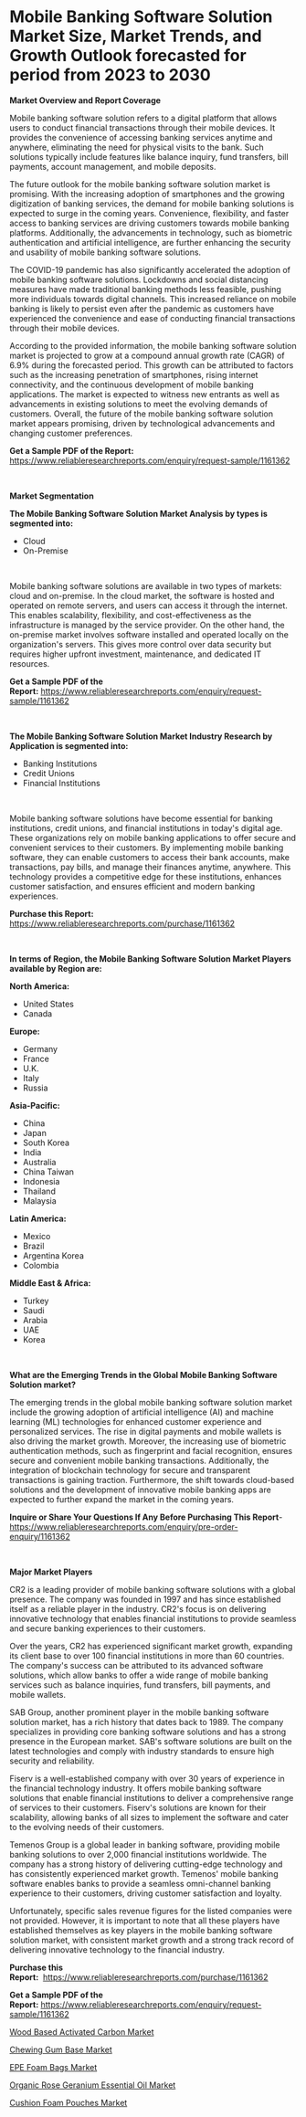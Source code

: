 <p><h1>Mobile Banking Software Solution Market Size, Market Trends, and Growth Outlook forecasted for period from 2023 to 2030</h1></p><p><strong>Market Overview and Report Coverage</strong></p>
<p><p>Mobile banking software solution refers to a digital platform that allows users to conduct financial transactions through their mobile devices. It provides the convenience of accessing banking services anytime and anywhere, eliminating the need for physical visits to the bank. Such solutions typically include features like balance inquiry, fund transfers, bill payments, account management, and mobile deposits.</p><p>The future outlook for the mobile banking software solution market is promising. With the increasing adoption of smartphones and the growing digitization of banking services, the demand for mobile banking solutions is expected to surge in the coming years. Convenience, flexibility, and faster access to banking services are driving customers towards mobile banking platforms. Additionally, the advancements in technology, such as biometric authentication and artificial intelligence, are further enhancing the security and usability of mobile banking software solutions.</p><p>The COVID-19 pandemic has also significantly accelerated the adoption of mobile banking software solutions. Lockdowns and social distancing measures have made traditional banking methods less feasible, pushing more individuals towards digital channels. This increased reliance on mobile banking is likely to persist even after the pandemic as customers have experienced the convenience and ease of conducting financial transactions through their mobile devices.</p><p>According to the provided information, the mobile banking software solution market is projected to grow at a compound annual growth rate (CAGR) of 6.9% during the forecasted period. This growth can be attributed to factors such as the increasing penetration of smartphones, rising internet connectivity, and the continuous development of mobile banking applications. The market is expected to witness new entrants as well as advancements in existing solutions to meet the evolving demands of customers. Overall, the future of the mobile banking software solution market appears promising, driven by technological advancements and changing customer preferences.</p></p>
<p><strong>Get a Sample PDF of the Report:</strong> <a href="https://www.reliableresearchreports.com/enquiry/request-sample/1161362">https://www.reliableresearchreports.com/enquiry/request-sample/1161362</a></p>
<p>&nbsp;</p>
<p><strong>Market Segmentation</strong></p>
<p><strong>The Mobile Banking Software Solution Market Analysis by types is segmented into:</strong></p>
<p><ul><li>Cloud</li><li>On-Premise</li></ul></p>
<p>&nbsp;</p>
<p><p>Mobile banking software solutions are available in two types of markets: cloud and on-premise. In the cloud market, the software is hosted and operated on remote servers, and users can access it through the internet. This enables scalability, flexibility, and cost-effectiveness as the infrastructure is managed by the service provider. On the other hand, the on-premise market involves software installed and operated locally on the organization's servers. This gives more control over data security but requires higher upfront investment, maintenance, and dedicated IT resources.</p></p>
<p><strong>Get a Sample PDF of the Report:</strong>&nbsp;<a href="https://www.reliableresearchreports.com/enquiry/request-sample/1161362">https://www.reliableresearchreports.com/enquiry/request-sample/1161362</a></p>
<p>&nbsp;</p>
<p><strong>The Mobile Banking Software Solution Market Industry Research by Application is segmented into:</strong></p>
<p><ul><li>Banking Institutions</li><li>Credit Unions</li><li>Financial Institutions</li></ul></p>
<p>&nbsp;</p>
<p><p>Mobile banking software solutions have become essential for banking institutions, credit unions, and financial institutions in today's digital age. These organizations rely on mobile banking applications to offer secure and convenient services to their customers. By implementing mobile banking software, they can enable customers to access their bank accounts, make transactions, pay bills, and manage their finances anytime, anywhere. This technology provides a competitive edge for these institutions, enhances customer satisfaction, and ensures efficient and modern banking experiences.</p></p>
<p><strong>Purchase this Report:</strong>&nbsp; <a href="https://www.reliableresearchreports.com/purchase/1161362">https://www.reliableresearchreports.com/purchase/1161362</a></p>
<p>&nbsp;</p>
<p><strong>In terms of Region, the Mobile Banking Software Solution Market Players available by Region are:</strong></p>
<p>
    <p> <strong> North America: </strong>
        <ul>
            <li>United States</li>
            <li>Canada</li>
        </ul>
        </p> 
    <p> <strong> Europe: </strong>
        <ul>
            <li>Germany</li>
            <li>France</li>
            <li>U.K.</li>
            <li>Italy</li>
            <li>Russia</li>
        </ul>
        </p> 
    <p> <strong> Asia-Pacific: </strong>
        <ul>
            <li>China</li>
            <li>Japan</li>
            <li>South Korea</li>
            <li>India</li>
            <li>Australia</li>
            <li>China Taiwan</li>
            <li>Indonesia</li>
            <li>Thailand</li>
            <li>Malaysia</li>
        </ul>
        </p> 
    <p> <strong> Latin America: </strong>
        <ul>
            <li>Mexico</li>
            <li>Brazil</li>
            <li>Argentina Korea</li>
            <li>Colombia</li>
        </ul>
        </p> 
    <p> <strong> Middle East & Africa: </strong>
        <ul>
            <li>Turkey</li>
            <li>Saudi</li>
            <li>Arabia</li>
            <li>UAE</li>
            <li>Korea</li>
        </ul>
    </p>
    </p>
<p>&nbsp;</p>
<p><strong>What are the Emerging Trends in the Global Mobile Banking Software Solution market?</strong></p>
<p><p>The emerging trends in the global mobile banking software solution market include the growing adoption of artificial intelligence (AI) and machine learning (ML) technologies for enhanced customer experience and personalized services. The rise in digital payments and mobile wallets is also driving the market growth. Moreover, the increasing use of biometric authentication methods, such as fingerprint and facial recognition, ensures secure and convenient mobile banking transactions. Additionally, the integration of blockchain technology for secure and transparent transactions is gaining traction. Furthermore, the shift towards cloud-based solutions and the development of innovative mobile banking apps are expected to further expand the market in the coming years.</p></p>
<p><strong>Inquire or Share Your Questions If Any Before Purchasing This Report</strong>- <a href="https://www.reliableresearchreports.com/enquiry/pre-order-enquiry/1161362">https://www.reliableresearchreports.com/enquiry/pre-order-enquiry/1161362</a></p>
<p>&nbsp;</p>
<p><strong>Major Market Players</strong></p>
<p><p>CR2 is a leading provider of mobile banking software solutions with a global presence. The company was founded in 1997 and has since established itself as a reliable player in the industry. CR2's focus is on delivering innovative technology that enables financial institutions to provide seamless and secure banking experiences to their customers.</p><p>Over the years, CR2 has experienced significant market growth, expanding its client base to over 100 financial institutions in more than 60 countries. The company's success can be attributed to its advanced software solutions, which allow banks to offer a wide range of mobile banking services such as balance inquiries, fund transfers, bill payments, and mobile wallets.</p><p>SAB Group, another prominent player in the mobile banking software solution market, has a rich history that dates back to 1989. The company specializes in providing core banking software solutions and has a strong presence in the European market. SAB's software solutions are built on the latest technologies and comply with industry standards to ensure high security and reliability.</p><p>Fiserv is a well-established company with over 30 years of experience in the financial technology industry. It offers mobile banking software solutions that enable financial institutions to deliver a comprehensive range of services to their customers. Fiserv's solutions are known for their scalability, allowing banks of all sizes to implement the software and cater to the evolving needs of their customers.</p><p>Temenos Group is a global leader in banking software, providing mobile banking solutions to over 2,000 financial institutions worldwide. The company has a strong history of delivering cutting-edge technology and has consistently experienced market growth. Temenos' mobile banking software enables banks to provide a seamless omni-channel banking experience to their customers, driving customer satisfaction and loyalty.</p><p>Unfortunately, specific sales revenue figures for the listed companies were not provided. However, it is important to note that all these players have established themselves as key players in the mobile banking software solution market, with consistent market growth and a strong track record of delivering innovative technology to the financial industry.</p></p>
<p><strong>Purchase this Report:</strong>&nbsp;&nbsp;<a href="https://www.reliableresearchreports.com/purchase/1161362">https://www.reliableresearchreports.com/purchase/1161362</a></p>
<p></p>
<p><strong>Get a Sample PDF of the Report:</strong>&nbsp;<a href="https://www.reliableresearchreports.com/enquiry/request-sample/1161362">https://www.reliableresearchreports.com/enquiry/request-sample/1161362</a></p>
<p><p><a href="https://medium.com/@ardithlynch1906/wood-based-activated-carbon-market-size-growth-forecast-2023-2030-f06ca6da29b4">Wood Based Activated Carbon Market</a></p><p><a href="https://medium.com/@jeffrystehr/chewing-gum-base-market-size-growth-forecast-2023-2030-5d5e8e438a04">Chewing Gum Base Market</a></p><p><a href="https://www.linkedin.com/pulse/epe-foam-bags-market-size-2023-2030-global-industrial-iz18e/">EPE Foam Bags Market</a></p><p><a href="https://www.linkedin.com/pulse/organic-rose-geranium-essential-oil-market-insights-players-q7nze/">Organic Rose Geranium Essential Oil Market</a></p><p><a href="https://www.linkedin.com/pulse/cushion-foam-pouches-market-size-share-amp-trends-analysis-m0b9e/">Cushion Foam Pouches Market</a></p></p>